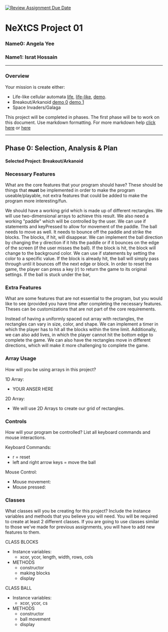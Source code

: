 [![Review Assignment Due Date](https://classroom.github.com/assets/deadline-readme-button-22041afd0340ce965d47ae6ef1cefeee28c7c493a6346c4f15d667ab976d596c.svg)](https://classroom.github.com/a/2bl0h1Mb)
# NeXtCS Project 01
### Name0: Angela Yee
### Name1: Israt Hossain
---

### Overview
Your mission is create either:
- Life-like cellular automata [life](https://en.wikipedia.org/wiki/Conway%27s_Game_of_Life), [life-like](https://en.wikipedia.org/wiki/Life-like_cellular_automaton), [demo](https://www.netlogoweb.org/launch#https://www.netlogoweb.org/assets/modelslib/Sample%20Models/Computer%20Science/Cellular%20Automata/Life.nlogo).
- Breakout/Arkanoid [demo 0](https://elgoog.im/breakout/)  [demo 1](https://www.crazygames.com/game/atari-breakout)
- Space Invaders/Galaga

This project will be completed in phases. The first phase will be to work on this document. Use markdown formatting. For more markdown help [click here](https://github.com/adam-p/markdown-here/wiki/Markdown-Cheatsheet) or [here](https://docs.github.com/en/get-started/writing-on-github/getting-started-with-writing-and-formatting-on-github/basic-writing-and-formatting-syntax)


---

## Phase 0: Selection, Analysis & Plan

#### Selected Project: Breakout/Arkanoid

### Necessary Features
What are the core features that your program should have? These should be things that __must__ be implemented in order to make the program useable/playable, not extra features that could be added to make the program more interesting/fun.

We should have a working grid which is made up of different rectangles. We will use two-dimensional arrays to achieve this result. We also need a working "paddle" which will be controlled by the user. We can use if statements and keyPressed to allow for movement of the paddle. The ball needs to move as well. It needs to bounce off the paddle and strike the blocks. The blocks, if hit, will disappear. We can implement the ball direction by changing the y direction if it hits the paddle or if it bounces on the edge of the screen (if the user misses the ball). If the block is hit, the block will change to the background color. We can use if statements by setting the color to a specific value. If the block is already hit, the ball will simply pass through until it bounces off the next edge or block. In order to reset the game, the player can press a key (r) to return the game to its original settings. If the ball is stuck under the bar, 

### Extra Features
What are some features that are not essential to the program, but you would like to see (provided you have time after completing the necessary features. Theses can be customizations that are not part of the core requirements.

Instead of having a uniformly spaced out array with rectangles, the rectangles can vary in size, color, and shape. We can implement a timer in which the player has to hit all the blocks within the time limit. Additionally, we can also add lives, in which the player cannot hit the bottom edge to complete the game. We can also have the rectangles move in different directions, which will make it more challenging to complete the game.

### Array Usage
How will you be using arrays in this project?

1D Array:
- YOUR ANSER HERE

2D Array:
- We will use 2D Arrays to create our grid of rectangles.


### Controls
How will your program be controlled? List all keyboard commands and mouse interactions.

Keyboard Commands:
- r = reset
- left and right arrow keys = move the ball

Mouse Control:
- Mouse movement:
- Mouse pressed:


### Classes
What classes will you be creating for this project? Include the instance variables and methods that you believe you will need. You will be required to create at least 2 different classes. If you are going to use classes similar to those we've made for previous assignments, you will have to add new features to them.

CLASS BLOCKS
- Instance variables:
  - xcor, ycor, length, width, rows, cols
- METHODS
  - constructor
  - making blocks
  - display

CLASS BALL
- Instance variables: 
  - xcor, ycor, cs
- METHODS
  - constructor
  - ball movement
  - display
